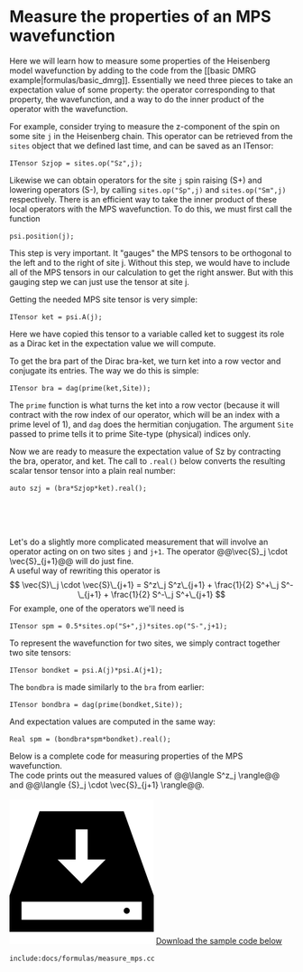 # Measure the properties of an MPS wavefunction #

Here we will learn how to measure some properties of the
Heisenberg model wavefunction by adding to the code from the [[basic DMRG example|formulas/basic_dmrg]].
Essentially we need three pieces to take an expectation value of some property: the operator 
corresponding to that property, the wavefunction, and a way to do the inner
product of the operator with the wavefunction.

For example, consider trying to measure the z-component of
the spin on some site `j` in the Heisenberg chain. 
This operator can be retrieved from the `sites` object 
that we defined last time, and can be saved as an ITensor:

    ITensor Szjop = sites.op("Sz",j);

Likewise we can obtain operators for the site `j` spin raising (S+) and lowering operators (S-),
by calling `sites.op("Sp",j)` and `sites.op("Sm",j)` respectively.
There is an efficient way to take the inner product of these local operators with the MPS
wavefunction. To do this, we must first call the function

    psi.position(j);

This step is very important.  It "gauges" the MPS tensors to be orthogonal
to the left and to the right of site j.
Without this step, we would have to include all of the MPS tensors in our calculation
to get the right answer. But with this gauging step we can just use the tensor at
site j.

Getting the needed MPS site tensor is very simple:

    ITensor ket = psi.A(j);

Here we have copied this tensor to a variable called ket to suggest its role as
a Dirac ket in the expectation value we will compute.

To get the bra part of the Dirac bra-ket, we turn ket into a row vector and conjugate
its entries.  The way we do this is simple:

    ITensor bra = dag(prime(ket,Site));

The `prime` function is what turns the ket into a row vector (because it will contract with the 
row index of our operator, which will be an index with a prime level of 1), and `dag` does the hermitian conjugation. 
The argument `Site` passed to prime tells it
to prime Site-type (physical) indices only.

Now we are ready to measure the expectation value of Sz by contracting the bra, operator, and ket. The 
call to `.real()` below converts the resulting scalar tensor tensor into a plain real number:

    auto szj = (bra*Szjop*ket).real();

<br/>
<br/>
<br/>

Let's do a slightly more complicated measurement that will involve an operator acting on
on two sites `j` and `j+1`.  The operator @@\vec{S}\_j \cdot \vec{S}\_{j+1}@@ will do just fine.  
A useful way of rewriting this operator is
$$
\vec{S}\_j \cdot \vec{S}\_{j+1} = S^z\_j S^z\_{j+1} + \frac{1}{2} S^+\_j S^-\_{j+1} + \frac{1}{2} S^-\_j S^+\_{j+1}
$$
For example, one of the operators we'll need is

    ITensor spm = 0.5*sites.op("S+",j)*sites.op("S-",j+1);

To represent the wavefunction for two sites, we simply contract together two site tensors:

    ITensor bondket = psi.A(j)*psi.A(j+1);

The `bondbra` is made similarly to the `bra` from earlier:

    ITensor bondbra = dag(prime(bondket,Site));

And expectation values are computed in the same way:

    Real spm = (bondbra*spm*bondket).real();

Below is a complete code for measuring properties of the MPS wavefunction.  
The code prints out the measured values of
@@\langle S^z\_j \rangle@@ and @@\langle {S}\_j \cdot \vec{S}\_{j+1} \rangle@@.
<br/>
<br/>
<img class="icon" src="docs/install.png"/>&nbsp;<a href="docs/formulas/measure_mps.cc">Download the sample code below</a>


    include:docs/formulas/measure_mps.cc



